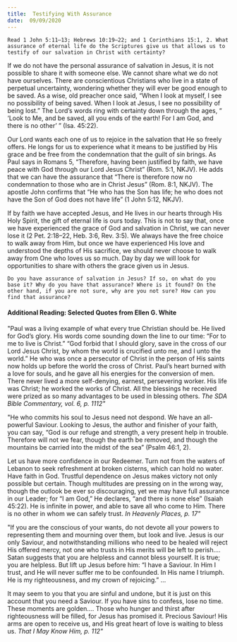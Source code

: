 ```yaml
---
title:  Testifying With Assurance
date:  09/09/2020
---
```


`Read 1 John 5:11–13; Hebrews 10:19–22; and 1 Corinthians 15:1, 2. What assurance of eternal life do the Scriptures give us that allows us to testify of our salvation in Christ with certainty?`

If we do not have the personal assurance of salvation in Jesus, it is not possible to share it with someone else. We cannot share what we do not have ourselves. There are conscientious Christians who live in a state of perpetual uncertainty, wondering whether they will ever be good enough to be saved. As a wise, old preacher once said, “When I look at myself, I see no possibility of being saved. When I look at Jesus, I see no possibility of being lost.” The Lord’s words ring with certainty down through the ages, “ ‘Look to Me, and be saved, all you ends of the earth! For I am God, and there is no other’ ” (Isa. 45:22).

Our Lord wants each one of us to rejoice in the salvation that He so freely offers. He longs for us to experience what it means to be justified by His grace and be free from the condemnation that the guilt of sin brings. As Paul says in Romans 5, “Therefore, having been justified by faith, we have peace with God through our Lord Jesus Christ” (Rom. 5:1, NKJV). He adds that we can have the assurance that “There is therefore now no condemnation to those who are in Christ Jesus” (Rom. 8:1, NKJV). The apostle John confirms that “He who has the Son has life; he who does not have the Son of God does not have life” (1 John 5:12, NKJV).

If by faith we have accepted Jesus, and He lives in our hearts through His Holy Spirit, the gift of eternal life is ours today. This is not to say that, once we have experienced the grace of God and salvation in Christ, we can never lose it (2 Pet. 2:18–22, Heb. 3:6, Rev. 3:5). We always have the free choice to walk away from Him, but once we have experienced His love and understood the depths of His sacrifice, we should never choose to walk away from One who loves us so much. Day by day we will look for opportunities to share with others the grace given us in Jesus.

`Do you have assurance of salvation in Jesus? If so, on what do you base it? Why do you have that assurance? Where is it found? On the other hand, if you are not sure, why are you not sure? How can you find that assurance?`

#### Additional Reading: Selected Quotes from Ellen G. White

"Paul was a living example of what every true Christian should be. He lived for God’s glory. His words come sounding down the line to our time: “For to me to live is Christ.” “God forbid that I should glory, save in the cross of our Lord Jesus Christ, by whom the world is crucified unto me, and I unto the world.” He who was once a persecutor of Christ in the person of His saints now holds up before the world the cross of Christ. Paul’s heart burned with a love for souls, and he gave all his energies for the conversion of men. There never lived a more self-denying, earnest, persevering worker. His life was Christ; he worked the works of Christ. All the blessings he received were prized as so many advantages to be used in blessing others. _The SDA Bible Commentary, vol. 6, p. 1112"_

"He who commits his soul to Jesus need not despond. We have an all-powerful Saviour. Looking to Jesus, the author and finisher of your faith, you can say, “God is our refuge and strength, a very present help in trouble. Therefore will not we fear, though the earth be removed, and though the mountains be carried into the midst of the sea” (Psalm 46:1, 2).

Let us have more confidence in our Redeemer. Turn not from the waters of Lebanon to seek refreshment at broken cisterns, which can hold no water. Have faith in God. Trustful dependence on Jesus makes victory not only possible but certain. Though multitudes are pressing on in the wrong way, though the outlook be ever so discouraging, yet we may have full assurance in our Leader; for “I am God,” He declares, “and there is none else” (Isaiah 45:22). He is infinite in power, and able to save all who come to Him. There is no other in whom we can safely trust. _In Heavenly Places, p. 17"_

"If you are the conscious of your wants, do not devote all your powers to representing them and mourning over them, but look and live. Jesus is our only Saviour, and notwithstanding millions who need to be healed will reject His offered mercy, not one who trusts in His merits will be left to perish.... Satan suggests that you are helpless and cannot bless yourself. It is true; you are helpless. But lift up Jesus before him: “I have a Saviour. In Him I trust, and He will never suffer me to be confounded. In His name I triumph. He is my righteousness, and my crown of rejoicing.” ...

It may seem to you that you are sinful and undone, but it is just on this account that you need a Saviour. If you have sins to confess, lose no time. These moments are golden.... Those who hunger and thirst after righteousness will be filled, for Jesus has promised it. Precious Saviour! His arms are open to receive us, and His great heart of love is waiting to bless us. _That I May Know Him, p. 112"_